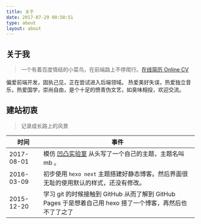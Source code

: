 ```yaml
---
title: 关于
date: 2017-07-29 00:50:51
type: about
layout: about
---
```


## 关于我

> 一个有着百度情结的小菜鸟，在前端路上不停爬行。[在线简历 Online CV](http://blog.minfive.com/)

偏爱前端开发，固执己见，正在尝试进入后端领域。
热爱美好失误，热爱独立音乐，热爱国学，崇尚自由，是个十足的愤青伪文艺，如臭味相投，欢迎交流。


## 建站初衷

> 记录成长路上的风景

| 时间       | 事件     |
| --------   | -----   |
| 2017-08-01 | 模仿 [凹凸实验室](https://aotu.io) 从头写了一个自己的主题，主题名叫 mb 。 |
| 2016-03-09 | 初步使用 `hexo next` 主题搭建好静态博客。然后界面很无耻的使用默认的样式，还没有修改。 |
| 2015-12-20 | 学习 git 的时候接触到 GitHub 从而了解到 GitHub Pages 于是想着自己用 hexo 搭了一个博客，再然后也不了了之了 |